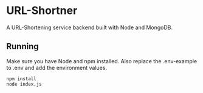 # URL-Shortner
A URL-Shortening service backend built with Node and MongoDB.

## Running

Make sure you have Node and npm installed. Also replace the .env-example to .env and add the environment values.

```
npm install
node index.js
```
